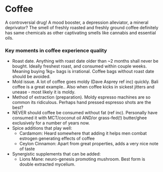 # Coffee

A controversial drug! A mood booster, a depression alleviator, a mineral deprivator?
The smell of freshly roasted and freshly ground coffee definitely has same chemicals as other
captivating smells like cannabis and essential oils.

### Key moments in coffee experience quality

- Roast date. Anything with roast date older than ~2 months shall never be bought. Ideally freshest roast, and consumed within couple weeks. Meaning buying 1kg+ bags is irrational. Coffee bags without roast date should be avoided.
- Mold issue. A lot of coffee goes moldy (Dave Asprey ref inc) quickly. Bali coffee is a great example.. Also when coffee kicks in sickest jitters and unease - most likely it is moldy.
- Method of extraction (preparation). Moldy espresso machines are so common its ridiculous. Perhaps hand pressed espresso shots are the best?
- NEVER should coffee be consumed without fat (ref inc). Personally have consumed it with MCT/coconut oil AND/or grass-fed(!) butter/ghee exclusively for a number of years now.
- Spice additions that play well:
  - Cardamom: Heard somewhere that adding it helps men combat estrogen generating effects of coffee
  - Ceylon Cinnamon: Apart from great properties, adds a very nice note of taste
- Synergistic supplements that can be added:
  - Lions Mane: neuro-genesis promoting mushroom. Best form is double extracted mycelium.
